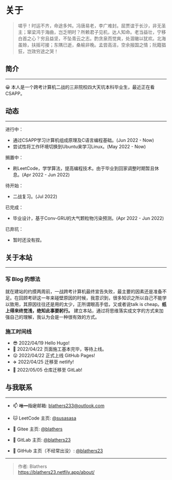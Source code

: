 # 关于


<!--more-->

> 嗟乎！时运不齐，命途多舛。冯唐易老，李广难封。屈贾谊于长沙，非无圣主；窜梁鸿于海曲，岂乏明时？所赖君子见机，达人知命。老当益壮，宁移白首之心？穷且益坚，不坠青云之志。酌贪泉而觉爽，处涸辙以犹欢。北海虽赊，扶摇可接；东隅已逝，桑榆非晚。孟尝高洁，空余报国之情；阮籍猖狂，岂效穷途之哭！

## 简介

---

😀 本人是一个跨考计算机二战的三非院校四大天坑本科毕业生，最近正在看CSAPP。

## 动态

---

进行中：

- 通过CSAPP学习计算机组成原理及C语言编程基础。(Jun 2022 - Now)
- 尝试性将工作环境切换到Ubuntu来学习Linux。(May 2022 - Now)

搁置中：

- 刷LeetCode，学学算法，提高编程技术。由于毕业到回家调整时期暂且休息。(Apr 2022 - Jun 2022)

待开始：

- 二战复习。(Jul 2022)

已完成：

- 毕业设计，基于Conv-GRU的大气颗粒物污染预测。(Apr 2022 - Jun 2022)

已弃坑：

- 暂时还没有捏。

## 关于本站

---

### 写 Blog 的想法

就在建站的约摸两周前，一战跨考计算机最终宣告失败，最主要的因素还是准备不足。在回顾考研这一年来碰壁原因的时候，我意识到，很多知识之所以自己不能学以致用，其原因往往还是用的太少，正所谓眼高手低，又或者说talk is cheap。**纸上得来终觉浅，绝知此事要躬行。** 建立本站，通过将思维落实成文字的方式来加强自己的理解，我认为会是一种很有效的方式。

### 施工时间线


 - 😎  2022/04/19 Hello Hugo!
 - 🥱  2022/04/22 页面施工基本完毕，等待上线。
 - 😛  2022/04/22 正式上线 GitHub Pages!
 - ✈️  2022/04/25 迁移至 netlify!
 - 🦊  2022/05/05 仓库迁移至 GitLab!


## 与我联系

---

- 📫  ~~唯一指定~~邮箱: blathers233@outlook.com

- 🐱 LeetCode 主页: [@susasasa](https://leetcode.cn/u/susasasa/)

- 🤖 Gitee 主页: [@blathers](https://gitee.com/Blathers)

- 🦊 GitLab 主页: [@blathers23](https://gitlab.com/blathers23)

- 👾 GitHub 主页（不经常出没）: [@blathers23](https://github.com/blathers23)

---

> 作者: Blathers  
> https://blathers23.netfily.app/about/
